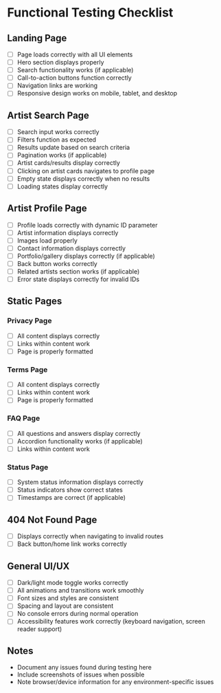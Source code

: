 # Functional Testing Checklist

## Landing Page
- [ ] Page loads correctly with all UI elements
- [ ] Hero section displays properly
- [ ] Search functionality works (if applicable)
- [ ] Call-to-action buttons function correctly
- [ ] Navigation links are working
- [ ] Responsive design works on mobile, tablet, and desktop

## Artist Search Page
- [ ] Search input works correctly
- [ ] Filters function as expected
- [ ] Results update based on search criteria
- [ ] Pagination works (if applicable)
- [ ] Artist cards/results display correctly
- [ ] Clicking on artist cards navigates to profile page
- [ ] Empty state displays correctly when no results
- [ ] Loading states display correctly

## Artist Profile Page
- [ ] Profile loads correctly with dynamic ID parameter
- [ ] Artist information displays correctly
- [ ] Images load properly
- [ ] Contact information displays correctly
- [ ] Portfolio/gallery displays correctly (if applicable)
- [ ] Back button works correctly
- [ ] Related artists section works (if applicable)
- [ ] Error state displays correctly for invalid IDs

## Static Pages
### Privacy Page
- [ ] All content displays correctly
- [ ] Links within content work
- [ ] Page is properly formatted

### Terms Page
- [ ] All content displays correctly
- [ ] Links within content work
- [ ] Page is properly formatted

### FAQ Page
- [ ] All questions and answers display correctly
- [ ] Accordion functionality works (if applicable)
- [ ] Links within content work

### Status Page
- [ ] System status information displays correctly
- [ ] Status indicators show correct states
- [ ] Timestamps are correct (if applicable)

## 404 Not Found Page
- [ ] Displays correctly when navigating to invalid routes
- [ ] Back button/home link works correctly

## General UI/UX
- [ ] Dark/light mode toggle works correctly
- [ ] All animations and transitions work smoothly
- [ ] Font sizes and styles are consistent
- [ ] Spacing and layout are consistent
- [ ] No console errors during normal operation
- [ ] Accessibility features work correctly (keyboard navigation, screen reader support)

## Notes
- Document any issues found during testing here
- Include screenshots of issues when possible
- Note browser/device information for any environment-specific issues